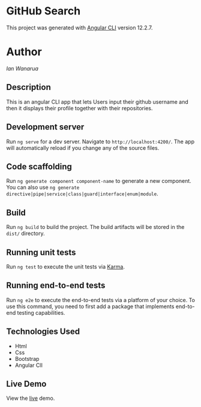 # GitHub Search

This project was generated with [Angular CLI](https://github.com/angular/angular-cli) version 12.2.7.

# Author
_Ian Wanarua_

## Description

This is an angular CLI app that lets Users input their github username and then it displays their profile together with their repositories.

## Development server

Run `ng serve` for a dev server. Navigate to `http://localhost:4200/`. The app will automatically reload if you change any of the source files.

## Code scaffolding

Run `ng generate component component-name` to generate a new component. You can also use `ng generate directive|pipe|service|class|guard|interface|enum|module`.

## Build

Run `ng build` to build the project. The build artifacts will be stored in the `dist/` directory.

## Running unit tests

Run `ng test` to execute the unit tests via [Karma](https://karma-runner.github.io).

## Running end-to-end tests

Run `ng e2e` to execute the end-to-end tests via a platform of your choice. To use this command, you need to first add a package that implements end-to-end testing capabilities.

## Technologies Used
- Html
- Css
- Bootstrap
- Angular ClI

## Live Demo
 View the [live](https://ianwanarua.github.io/Github-search/) demo.